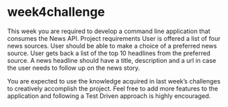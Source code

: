 # week4challenge
This week you are required to develop a command line application that consumes the News API.
Project requirements
User is offered a list of four news sources.
User should be able to make a choice of a preferred news source.
User gets back a list of the top 10 headlines from the preferred source. A news headline should have a title, description and a url in case the user needs to follow up on the news story.

You are expected to use the knowledge acquired in last week’s challenges to creatively accomplish the project. Feel free to add  more features to the application and following a Test Driven approach is highly encouraged.
